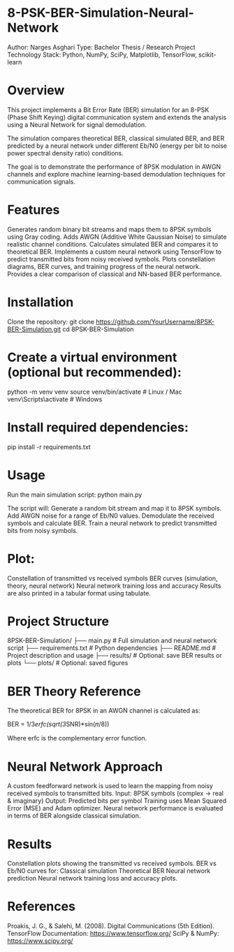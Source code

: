 # 8-PSK-BER-Simulation-Neural-Network
Author: Narges Asghari
Type: Bachelor Thesis / Research Project
Technology Stack: Python, NumPy, SciPy, Matplotlib, TensorFlow, scikit-learn

# Overview
This project implements a Bit Error Rate (BER) simulation for an 8-PSK (Phase Shift Keying) digital communication system and extends the analysis using a Neural Network for signal demodulation.

The simulation compares theoretical BER, classical simulated BER, and BER predicted by a neural network under different Eb/N0 (energy per bit to noise power spectral density ratio) conditions.

The goal is to demonstrate the performance of 8PSK modulation in AWGN channels and explore machine learning-based demodulation techniques for communication signals.

# Features

Generates random binary bit streams and maps them to 8PSK symbols using Gray coding.
Adds AWGN (Additive White Gaussian Noise) to simulate realistic channel conditions.
Calculates simulated BER and compares it to theoretical BER.
Implements a custom neural network using TensorFlow to predict transmitted bits from noisy received symbols.
Plots constellation diagrams, BER curves, and training progress of the neural network.
Provides a clear comparison of classical and NN-based BER performance.

# Installation
Clone the repository:
git clone https://github.com/YourUsername/8PSK-BER-Simulation.git
cd 8PSK-BER-Simulation


# Create a virtual environment (optional but recommended):
python -m venv venv
source venv/bin/activate  # Linux / Mac
venv\Scripts\activate     # Windows


# Install required dependencies:
pip install -r requirements.txt

# Usage
Run the main simulation script:
python main.py


The script will:
Generate a random bit stream and map it to 8PSK symbols.
Add AWGN noise for a range of Eb/N0 values.
Demodulate the received symbols and calculate BER.
Train a neural network to predict transmitted bits from noisy symbols.

# Plot:
Constellation of transmitted vs received symbols
BER curves (simulation, theory, neural network)
Neural network training loss and accuracy
Results are also printed in a tabular format using tabulate.

# Project Structure
8PSK-BER-Simulation/
├── main.py           # Full simulation and neural network script
├── requirements.txt  # Python dependencies
├── README.md         # Project description and usage
├── results/          # Optional: save BER results or plots
└── plots/            # Optional: saved figures

# BER Theory Reference

The theoretical BER for 8PSK in an AWGN channel is calculated as:

BER = 1/3*erfc(sqrt(3*SNR)*sin(𝜋/8))

Where erfc is the complementary error function.

# Neural Network Approach
A custom feedforward network is used to learn the mapping from noisy received symbols to transmitted bits.
Input: 8PSK symbols (complex → real & imaginary)
Output: Predicted bits per symbol
Training uses Mean Squared Error (MSE) and Adam optimizer.
Neural network performance is evaluated in terms of BER alongside classical simulation.


# Results
Constellation plots showing the transmitted vs received symbols.
BER vs Eb/N0 curves for:
Classical simulation
Theoretical BER
Neural network prediction
Neural network training loss and accuracy plots.

# References
Proakis, J. G., & Salehi, M. (2008). Digital Communications (5th Edition).
TensorFlow Documentation: https://www.tensorflow.org/
SciPy & NumPy: https://www.scipy.org/


